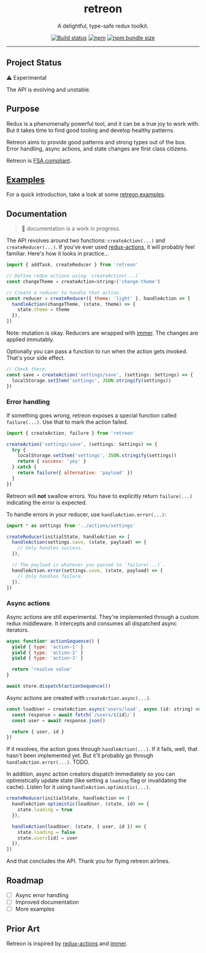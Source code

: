 <div align="center">
  <h1>retreon</h1>
  <p>A delightful, type-safe redux toolkit.</p>

  <a href="https://travis-ci.org/PsychoLlama/retreon/branches"><img alt="Build status" src="https://img.shields.io/travis/PsychoLlama/retreon/master?label=Travis%20CI" /></a>
  <a href="https://www.npmjs.com/package/retreon/"><img alt="npm" src="https://img.shields.io/npm/v/retreon" /></a>
  <a href="https://bundlephobia.com/result?p=retreon"><img alt="npm bundle size" src="https://img.shields.io/bundlephobia/minzip/retreon?color=teal" /></a>
</div>

---

## Project Status
:warning: Experimental

The API is evolving and unstable.

## Purpose
Redux is a phenomenally powerful tool, and it can be a true joy to work with. But
it takes time to find good tooling and develop healthy patterns.

Retreon aims to provide good patterns and strong types out of the box. Error
handling, async actions, and state changes are first class citizens.

Retreon is [FSA compliant](https://github.com/redux-utilities/flux-standard-action#readme).

## [Examples](https://github.com/PsychoLlama/retreon/tree/master/src/examples)
For a quick introduction, take a look at some [retreon
examples](https://github.com/PsychoLlama/retreon/tree/master/src/examples).

## Documentation
> :construction: documentation is a work in progress.

The API revolves around two functions: `createAction(...)` and
`createReducer(...)`. If you've ever used
[redux-actions](https://github.com/redux-utilities/redux-actions), it will
probably feel familiar. Here's how it looks in practice...

```js
import { addTask, createReducer } from 'retreon'

// Define redux actions using `createAction(...)`
const changeTheme = createAction<string>('change-theme')

// Create a reducer to handle that action.
const reducer = createReducer({ theme: 'light' }, handleAction => [
  handleAction(changeTheme, (state, theme) => {
    state.theme = theme
  }),
])
```

Note: mutation is okay. Reducers are wrapped with
[immer](https://github.com/immerjs/immer). The changes are applied immutably.

Optionally you can pass a function to run when the action gets invoked. That's
your side effect.

```js
// Check there.
const save = createAction('settings/save', (settings: Settings) => {
  localStorage.setItem('settings', JSON.stringify(settings))
})
```

### Error handling
If something goes wrong, retreon exposes a special function called
`failure(...)`. Use that to mark the action failed.

```js
import { createAction, failure } from 'retreon'

createAction('settings/save', (settings: Settings) => {
  try {
    localStorage.setItem('settings', JSON.stringify(settings))
    return { success: 'yey' }
  } catch {
    return failure({ alternative: 'payload' })
  }
})
```

Retreon will **not** swallow errors. You have to explicitly return
`failure(...)` indicating the error is expected.

To handle errors in your reducer, use `handleAction.error(...)`:
```js
import * as settings from '../actions/settings'

createReducer(initialState, handleAction => [
  handleAction(settings.save, (state, payload) => {
    // Only handles success.
  }),

  // The payload is whatever you passed to `failure(...)`.
  handleAction.error(settings.save, (state, payload) => {
    // Only handles failure.
  }),
])
```

### Async actions
Async actions are still experimental. They're implemented through a custom
redux middleware. It intercepts and consumes all dispatched async iterators.

```js
async function* actionSequence() {
  yield { type: 'action-1' }
  yield { type: 'action-2' }
  yield { type: 'action-3' }

  return 'resolve value'
}

await store.dispatch(actionSequence())
```

Async actions are created with `createAction.async(...)`.

```js
const loadUser = createAction.async('users/load', async (id: string) => {
  const response = await fetch(`/users/${id}/`)
  const user = await response.json()

  return { user, id }
})
```

If it resolves, the action goes through `handleAction(...)`. If it fails,
well, that hasn't been implemented yet. But it'll probably go through
`handleAction.error(...)`. TODO.

In addition, async action creators dispatch immediately so you can
optimistically update state (like setting a `loading` flag or invalidating the
cache). Listen for it using `handleAction.optimistic(...)`.

```js
createReducer(initialState, handleAction => [
  handleAction.optimistic(loadUser, (state, id) => {
    state.loading = true
  }),

  handleAction(loadUser, (state, { user, id }) => {
    state.loading = false
    state.users[id] = user
  }),
])
```

And that concludes the API. Thank you for flying retreon airlines.

## Roadmap
- [ ] Async error handling
- [ ] Improved documentation
- [ ] More examples

## Prior Art
Retreon is inspired by
[redux-actions](https://github.com/redux-utilities/redux-actions) and
[immer](https://github.com/immerjs/immer).
